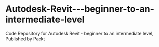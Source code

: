 # Autodesk-Revit---beginner-to-an-intermediate-level
Code Repository for Autodesk Revit - beginner to an intermediate level, Published by Packt
